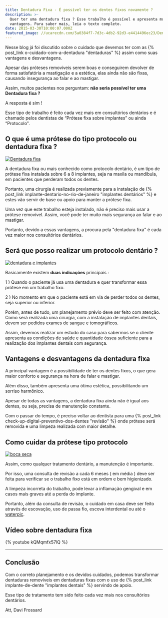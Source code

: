 ```yaml
---
title: Dentadura Fixa - É possível ter os dentes fixos novamente ?
description: >-
  Quer ter uma dentadura fixa ? Esse trabalho é possível e apresenta muitas
  vantagens. Para saber mais, leia o texto completo.
date: 2015-03-30T10:00:07.000Z
featured_image: //ucarecdn.com/5a0384f7-7d3c-4db2-92d3-e4414496ec23/Dentadura-e-implantes.jpg
---
```

Nesse blog já foi discutido sobre o cuidado que devemos ter com as {% post_link o-cuidado-com-a-dentadura "dentaduras" %} assim como suas vantagens e desvantagens. 

Apesar das próteses removíveis serem boas e conseguirem devolver de forma satisfatória a mastigação e a estética, elas ainda não são fixas, causando insegurança ao falar e ao mastigar. 

Assim, muitos pacientes nos perguntam: **não seria possível ter uma Dentadura fixa ?** 

A resposta é sim ! 

Esse tipo de trabalho é feito cada vez mais em consultórios dentários e é chamado pelos dentistas de “Prótese fixa sobre implantes” ou ainda “Protocolo".

## **O que é uma prótese do tipo protocolo ou dentadura fixa ?**

[![Dentadura fixa](/images/uploads/2015/03/Dentadura-fixa-1024x680.jpg)](//ucarecdn.com/48e3f4ee-b444-4a9e-844b-6e2534a9dbf0/Dentadura-fixa.jpg) 

A dentadura fixa ou mais conhecido como protocolo dentário, é um tipo de prótese fixa instalada sobre 6 a 8 implantes, seja na maxila ou mandíbula, em pacientes que perderam todos os dentes. 

Portanto, uma cirurgia é realizada previamente para a instalação de {% post_link implante-dentario-no-rio-de-janeiro "implantes dentários" %} e estes vão servir de base ou apoio para manter a prótese fixa. 

Uma vez que este trabalho esteja instalado, não é preciso mais usar a prótese removível. Assim, você pode ter muito mais segurança ao falar e ao mastigar. 

Portanto, devido a essas vantagens, a procura pela "dentadura fixa" é cada vez maior nos consultórios dentários.

## **Será que posso realizar um protocolo dentário ?**

[![dentadura e implantes](/images/uploads/2015/03/dentadura-e-implantes-1024x773.jpg)](//ucarecdn.com/99fed34d-2af9-4a6e-a5fc-71194380289f/dentadura-e-implantes.jpg) 

Basicamente existem **duas indicações** principais : 

1 ) Quando o paciente já usa uma dentadura e quer transformar essa prótese em um trabalho fixo. 

2 ) No momento em que o paciente está em via de perder todos os dentes, seja superior ou inferior. 

Porém, antes de tudo, um planejamento prévio deve ser feito com atenção. Como será realizada uma cirurgia, com a instalação de implantes dentais, devem ser pedidos exames de sangue e tomográficos. 

Assim, devemos realizar um estudo do caso para sabermos se o cliente apresenta as condições de saúde e quantidade óssea suficiente para a realização dos implantes dentais com segurança.

## **Vantagens e desvantagens da dentadura fixa**

A principal vantagem é a possibilidade de ter os dentes fixos, o que gera maior conforto e segurança na hora de falar e mastigar. 

Além disso, também apresenta uma ótima estética, possibilitando um sorriso harmônico. 

Apesar de todas as vantagens, a dentadura fixa ainda não é igual aos dentes, ou seja, precisa de manutenção constante. 

Com o passar do tempo, é preciso voltar ao dentista para uma {% post_link check-up-digital-preventivo-dos-dentes "revisão" %} onde prótese será removida e uma limpeza realizada com maior detalhe.

## **Como cuidar da prótese tipo protocolo**

[![boca seca](//ucarecdn.com/4f2fafcc-c3c1-4310-80fa-ab137d75b22c/falta-de-saliva.jpg)](//ucarecdn.com/4f2fafcc-c3c1-4310-80fa-ab137d75b22c/falta-de-saliva.jpg) 

Assim, como qualquer tratamento dentário, a manutenção é importante. 

Por isso, uma consulta de revisão a cada 6 meses ( em média ) deve ser feita para verificar se o trabalho fixo está em ordem e bem higienizado. 

A limpeza incorreta do trabalho, pode levar a inflamação gengival e em casos mais graves até a perda do implante. 

Portanto, além da consulta de revisão, o cuidado em casa deve ser feito através de escovação, uso de passa fio, escova interdental ou até o [waterpic](http://www.waterpik.com.br).

## Vídeo sobre dentadura fixa 

{% youtube kQMqmfx57lQ %}

---

## **Conclusão**

Com o correto planejamento e os devidos cuidados, podemos transformar dentaduras removíveis em dentaduras fixas com o uso de {% post_link implante-de-dente "implantes dentais" %} servindo de apoio. 

Esse tipo de tratamento tem sido feito cada vez mais nos consultórios dentários. 

Att, Davi Frossard
